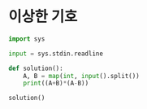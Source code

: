# 이상한 기호

```python
import sys

input = sys.stdin.readline

def solution():
    A, B = map(int, input().split())
    print((A+B)*(A-B))

solution()
```

